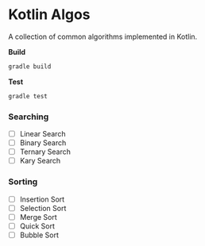 # Kotlin Algos
A collection of common algorithms implemented in Kotlin.

**Build**
``` sh
gradle build
```

**Test**
``` sh
gradle test
```

### Searching

- [ ] Linear Search
- [ ] Binary Search
- [ ] Ternary Search
- [ ] Kary Search

### Sorting

- [ ] Insertion Sort
- [ ] Selection Sort
- [ ] Merge Sort
- [ ] Quick Sort
- [ ] Bubble Sort
